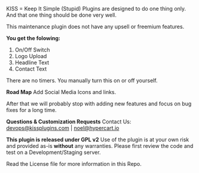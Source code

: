 KISS = Keep It Simple (Stupid) Plugins are designed to do one thing only. And that one thing should be done very well.

This maintenance plugin does not have any upsell or freemium features. 

**You get the folowing:**
1. On/Off Switch
2. Logo Upload
3. Headline Text
4. Contact Text

There are no timers. You manually turn this on or off yourself.

**Road Map**
Add Social Media Icons and links. 

After that we will probably stop with adding new features and focus on bug fixes for a long time.

**Questions & Customization Requests**
Contact Us: devops@kissplugins.com | noel@hypercart.io

**This plugin is released under GPL v2**
Use of the plugin is at your own risk and provided as-is **without** any warranties.
Please first review the code and test on a Development/Staging server.

Read the License file for more information in this Repo.




